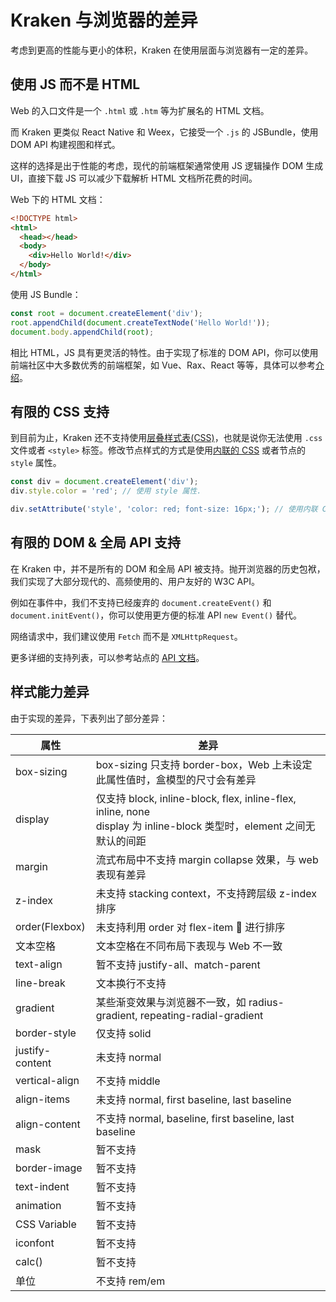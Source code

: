 # Kraken 与浏览器的差异

考虑到更高的性能与更小的体积，Kraken 在使用层面与浏览器有一定的差异。

## 使用 JS 而不是 HTML

Web 的入口文件是一个 `.html` 或 `.htm` 等为扩展名的 HTML 文档。

而 Kraken 更类似 React Native 和 Weex，它接受一个 `.js` 的 JSBundle，使用 DOM API 构建视图和样式。

这样的选择是出于性能的考虑，现代的前端框架通常使用 JS 逻辑操作 DOM 生成 UI，直接下载 JS 可以减少下载解析 HTML 文档所花费的时间。

Web 下的 HTML 文档：

```html
<!DOCTYPE html>
<html>
  <head></head>
  <body>
    <div>Hello World!</div>
  </body>
</html>
```

使用 JS Bundle：

```js
const root = document.createElement('div');
root.appendChild(document.createTextNode('Hello World!'));
document.body.appendChild(root);
```

相比 HTML，JS 具有更灵活的特性。由于实现了标准的 DOM API，你可以使用前端社区中大多数优秀的前端框架，如 Vue、Rax、React 等等，具体可以参考[介绍](/guide)。

## 有限的 CSS 支持

到目前为止，Kraken 还不支持使用[层叠样式表(CSS)](https://developer.mozilla.org/zh-CN/docs/Web/CSS)，也就是说你无法使用 `.css` 文件或者 `<style>` 标签。修改节点样式的方式是使用[内联的 CSS](https://developer.mozilla.org/zh-CN/docs/Learn/CSS/First_steps/How_CSS_is_structured#%E5%86%85%E8%81%94%E6%A0%B7%E5%BC%8F) 或者节点的 `style` 属性。

```js
const div = document.createElement('div');
div.style.color = 'red'; // 使用 style 属性.

div.setAttribute('style', 'color: red; font-size: 16px;'); // 使用内联 CSS Text.
```

## 有限的 DOM & 全局 API 支持

在 Kraken 中，并不是所有的 DOM 和全局 API 被支持。抛开浏览器的历史包袱，我们实现了大部分现代的、高频使用的、用户友好的 W3C API。

例如在事件中，我们不支持已经废弃的 `document.createEvent()` 和 `document.initEvent()`，你可以使用更方便的标准 API `new Event()` 替代。

网络请求中，我们建议使用 `Fetch` 而不是 `XMLHttpRequest`。

更多详细的支持列表，可以参考站点的 [API 文档](/api/tags)。

## 样式能力差异

由于实现的差异，下表列出了部分差异：

| 属性            | 差异                                                                                                                      |
| --------------- | ------------------------------------------------------------------------------------------------------------------------- |
| box-sizing      | box-sizing 只支持 border-box，Web 上未设定此属性值时，盒模型的尺寸会有差异                                                |
| display         | 仅支持 block, inline-block, flex, inline-flex, inline, none<br />display 为 inline-block 类型时，element 之间无默认的间距 |
| margin          | 流式布局中不支持 margin collapse 效果，与 web 表现有差异                                                                  |
| z-index         | 未支持 stacking context，不支持跨层级 z-index 排序                                                                        |
| order(Flexbox)  | 未支持利用 order 对 flex-item  进行排序                                                                                   |
| 文本空格        | 文本空格在不同布局下表现与 Web 不一致                                                                                     |
| text-align      | 暂不支持 justify-all、match-parent                                                                                        |
| line-break      | 文本换行不支持                                                                                                            |
| gradient        | 某些渐变效果与浏览器不一致，如 radius-gradient, repeating-radial-gradient                                                 |
| border-style    | 仅支持 solid                                                                                                              |
| justify-content | 未支持 normal                                                                                                             |
| vertical-align  | 不支持 middle                                                                                                             |
| align-items     | 未支持 normal, first baseline, last baseline                                                                              |
| align-content   | 不支持 normal, baseline, first baseline, last baseline                                                                    |
| mask            | 暂不支持                                                                                                                  |
| border-image    | 暂不支持                                                                                                                  |
| text-indent     | 暂不支持                                                                                                                  |
| animation       | 暂不支持                                                                                                                  |
| CSS Variable    | 暂不支持                                                                                                                  |
| iconfont        | 暂不支持                                                                                                                  |
| calc()          | 暂不支持                                                                                                                  |
| 单位            | 不支持 rem/em                                                                                                             |
